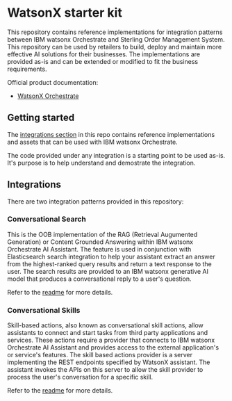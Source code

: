 # WatsonX starter kit

This repository contains reference implementations for integration patterns between IBM watsonx Orchestrate and Sterling Order Management System. This repository can be used by retailers to build, deploy and maintain more effective AI solutions for their businesses. The implementations are provided as-is and can be extended or modified to fit the business requirements.

Official product documentation:
- [WatsonX Orchestrate](https://www.ibm.com/docs/en/watsonx/watson-orchestrate/current)

## Getting started

The [integrations section](/integrations) in this repo contains reference implementations and assets that can be used with IBM watsonx Orchestrate.

The code provided under any integration is a starting point to be used as-is. It's purpose is to help understand and demostrate the integration.

## Integrations

There are two integration patterns provided in this repository:

### Conversational Search
This is the OOB implementation of the RAG (Retrieval Augumented Generation) or Content Grounded Answering within IBM watsonx Orchestrate AI Assistant. The feature is used in conjunction with Elasticsearch search integration to help your assistant extract an answer from the highest-ranked query results and return a text response to the user. The search results are provided to an IBM watsonx generative AI model that produces a conversational reply to a user's question.

Refer to the [readme](/integrations/conversational-search) for more details.

### Conversational Skills
Skill-based actions, also known as conversational skill actions, allow assistants to connect and start tasks from third party applications and services. These actions require a provider that connects to IBM watsonx Orchestrate AI Assistant and provides access to the external application's or service's features. The skill based actions provider is a server implementing the REST endpoints specified by WatsonX assistant. The assistant invokes the APIs on this server to allow the skill provider to process the user's conversation for a specific skill. 

Refer to the [readme](/integrations//conversational-skills) for more details. 
